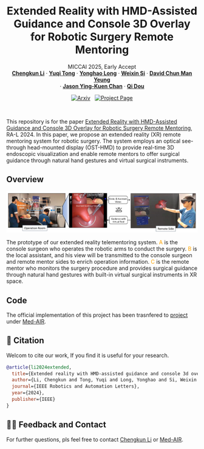 <br />
<p align="center">

  <h1 align="center">Extended Reality with HMD-Assisted Guidance and Console 3D Overlay for Robotic Surgery Remote Mentoring</h1>

  <p align="center">
   MICCAI 2025, Early Accept
    <br />
    <a href="https://chengkunli96.github.io/"><strong>Chengkun Li</strong></a>
    ·
    <a href="https://dblp.org/pid/239/9969.html"><strong>Yuqi Tong</strong></a>
    ·
    <a href="https://scholar.google.com/citations?user=HIjQdFQAAAAJ&hl=en"><strong>Yonghao Long</strong></a>
    ·
    <a href="https://scholar.google.com/citations?user=E4efwTgAAAAJ&hl=en"><strong>Weixin Si</strong></a>
    ·
    <a href="https://scholar.google.com/citations?user=PpzjA8UAAAAJ&hl=en"><strong>David Chun Man Yeung</strong></a> 
    <br />
    ·
    <a href="https://www.med.cuhk.edu.hk/staff/dr-chan-ying-kuen-jason"><strong>Jason Ying-Kuen Chan</strong></a>
    ·
    <a href="http://www.cse.cuhk.edu.hk/~qdou/"><strong>Qi Dou</strong></a>
  </p>

<!-- <p align="center"> 
<img src="assets/demo.gif" alt="Demo GIF" />
</p> -->

  <p align="center">
    <!-- <a href='https://xxxxxxxx'>
      <img src='https://img.shields.io/badge/Paper-PDF-green?style=flat&logo=arXiv&logoColor=green' alt='Paper PDF'></a> -->
    <a href='https://arxiv.org/abs/2507.06647'><img src='https://img.shields.io/badge/arXiv-2409.18964-b31b1b.svg'  alt='Arxiv'></a>
    <a href='https://med-air.github.io/ClipGS/' style='padding-left: 0.5rem;'><img src='https://img.shields.io/badge/Project-Page-blue?style=flat&logo=Google%20chrome&logoColor=blue' alt='Project Page'></a>
    <!-- <a href='https://colab.research.google.com/drive/1imGIms3Y4RRtddA6IuxZ9bkP7N2gVVC_' style='padding-left: 0.5rem;'><img src='https://colab.research.google.com/assets/colab-badge.svg' alt='Google Colab'></a> -->
    <!-- <a href='https://youtu.be/lCc1rHePEFQ' style='padding-left: 0.5rem;'>
      <img src='https://img.shields.io/badge/Youtube-Video-red?style=flat&logo=youtube&logoColor=red' alt='Youtube Video'></a> -->
  </p>

</p>
<br />

This repository is for the paper [Extended Reality with HMD-Assisted Guidance and Console 3D Overlay for Robotic Surgery Remote Mentoring](https://ieeexplore.ieee.org/document/10669229), RA-L 2024. In this paper, we propose an extended reality (XR) remote mentoring system for robotic surgery. The system employs an optical see-through head-mounted display (OST-HMD) to provide real-time 3D endoscopic visualization and enable remote mentors to offer surgical guidance through natural hand gestures and virtual surgical instruments.

## Overview
![overview](docs/teaser.jpg)

The prototype of our extended reality telementoring system. <span style='color: orange;'>A</span> is the console surgeon who operates the robotic arms to conduct the surgery. <span style='color: orange;'>B</span> is the local assistant, and his view will be transmitted to the console surgeon and remote mentor sides to enrich operation information. <span style='color: orange;'>C</span> is the remote mentor who monitors the surgery procedure and provides surgical guidance through natural hand gestures with built-in virtual surgical instruments in XR space.

## Code
The official implementation of this project has been trasnfered to [project](https://github.com/med-air/RMS-XR) under [Med-AIR](https://github.com/med-air).

## 📝 Citation
Welcom to cite our work, If you find it is useful for your research.
```bibtex
@article{li2024extended,
  title={Extended reality with HMD-assisted guidance and console 3d overlay for robotic surgery remote mentoring},
  author={Li, Chengkun and Tong, Yuqi and Long, Yonghao and Si, Weixin and Yeung, David Chun Man and Chan, Jason Ying-Kuen and Dou, Qi},
  journal={IEEE Robotics and Automation Letters},
  year={2024},
  publisher={IEEE}
}
```

## 🙋‍♀️ Feedback and Contact
For further questions, pls feel free to contact [Chengkun Li](mailto:chengkunli@link.cuhk.edu.hk) or [Med-AIR](https://github.com/med-air).
